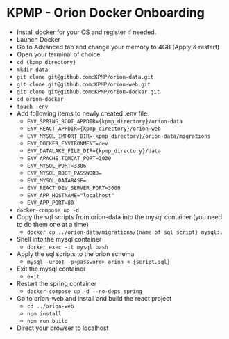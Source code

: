 # KPMP - Orion Docker Onboarding

- Install docker for your OS and register if needed.
- Launch Docker
- Go to Advanced tab and change your memory to 4GB (Apply & restart)
- Open your terminal of choice.
- `cd {kpmp_directory}`
- `mkdir data`
- `git clone git@github.com:KPMP/orion-data.git`
- `git clone git@github.com:KPMP/orion-web.git`
- `git clone git@github.com:KPMP/orion-docker.git`
- `cd orion-docker`
- `touch .env`
- Add following items to newly created .env file.
  - `ENV_SPRING_BOOT_APPDIR={kpmp_directory}/orion-data`
  - `ENV_REACT_APPDIR={kpmp_directory}/orion-web`
  - `ENV_MYSQL_IMPORT_DIR={kpmp_directory}/orion-data/migrations`
  - `ENV_DOCKER_ENVIRONMENT=dev`
  - `ENV_DATALAKE_FILE_DIR={kpmp_directory}/data`
  - `ENV_APACHE_TOMCAT_PORT=3030`
  - `ENV_MYSQL_PORT=3306`
  - `ENV_MYSQL_ROOT_PASSWORD=`
  - `ENV_MYSQL_DATABASE=`
  - `ENV_REACT_DEV_SERVER_PORT=3000`
  - `ENV_APP_HOSTNAME="localhost"`
  - `ENV_APP_PORT=80`
- `docker-compose up -d`
- Copy the sql scripts from orion-data into the mysql container (you need to do them one at a time)
  - `docker cp ../orion-data/migrations/{name of sql script} mysql:.`
- Shell into the mysql container
  - `docker exec -it mysql bash`
- Apply the sql scripts to the orion schema
  - `mysql -uroot -p<password> orion < {script.sql}`
- Exit the mysql container
  - `exit`
- Restart the spring container
  - `docker-compose up -d --no-deps spring`
- Go to orion-web and install and build the react project
  - `cd ../orion-web`
  - `npm install`
  - `npm run build`
- Direct your browser to localhost
